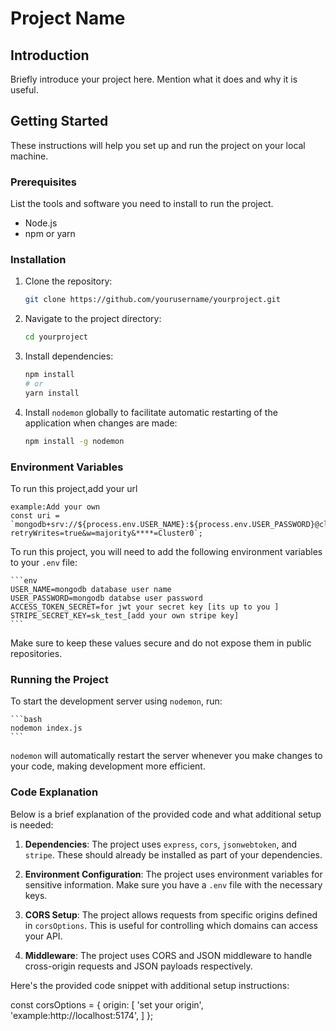# Project Name

## Introduction

Briefly introduce your project here. Mention what it does and why it is useful.

## Getting Started

These instructions will help you set up and run the project on your local machine.

### Prerequisites

List the tools and software you need to install to run the project.

- Node.js
- npm or yarn

### Installation

1. Clone the repository:

    ```bash
    git clone https://github.com/yourusername/yourproject.git
    ```

2. Navigate to the project directory:

    ```bash
    cd yourproject
    ```

3. Install dependencies:

    ```bash
    npm install
    # or
    yarn install
    ```

    
4. Install `nodemon` globally to facilitate automatic restarting of the application when changes are made:

    ```bash
    npm install -g nodemon
    ```

### Environment Variables
To run this project,add your url
```url
example:Add your own
const uri = `mongodb+srv://${process.env.USER_NAME}:${process.env.USER_PASSWORD}@cluster0.****.mongodb.****/?retryWrites=true&w=majority&****=Cluster0`;
```


To run this project, you will need to add the following environment variables to your `.env` file:

    ```env
    USER_NAME=mongodb database user name
    USER_PASSWORD=mongodb databse user password
    ACCESS_TOKEN_SECRET=for jwt your secret key [its up to you ]
    STRIPE_SECRET_KEY=sk_test_[add your own stripe key]
    ```

Make sure to keep these values secure and do not expose them in public repositories.

### Running the Project

To start the development server using `nodemon`, run:

    ```bash
    nodemon index.js
    ```

`nodemon` will automatically restart the server whenever you make changes to your code, making development more efficient.

### Code Explanation

Below is a brief explanation of the provided code and what additional setup is needed:

1. **Dependencies**: The project uses `express`, `cors`, `jsonwebtoken`, and `stripe`. These should already be installed as part of your dependencies.

2. **Environment Configuration**: The project uses environment variables for sensitive information. Make sure you have a `.env` file with the necessary keys.

3. **CORS Setup**: The project allows requests from specific origins defined in `corsOptions`. This is useful for controlling which domains can access your API.

4. **Middleware**: The project uses CORS and JSON middleware to handle cross-origin requests and JSON payloads respectively.

Here's the provided code snippet with additional setup instructions:

const corsOptions = {
    origin: [
        'set your origin',
        'example:http://localhost:5174',
    ]
};

